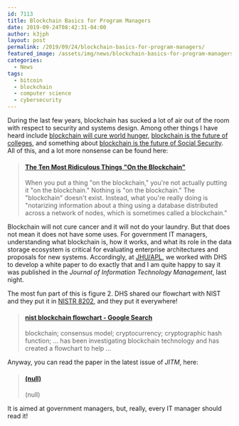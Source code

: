 ```yaml
---
id: 7113
title: Blockchain Basics for Program Managers
date: 2019-09-24T08:42:31-04:00
author: k3jph
layout: post
permalink: /2019/09/24/blockchain-basics-for-program-managers/
featured_image: /assets/img/news/blockchain-basics-for-program-managers.webp
categories:
  - News
tags:
  - bitcoin
  - blockchain
  - computer science
  - cybersecurity
---
```

During the last few years, blockchain has sucked a lot of air out
of the room with respect to security and systems design. Among other
things I have heard include [blockchain will cure world
hunger](https://medium.com/kingsland/how-blockchain-is-solving-the-world-hunger-crisis-8b2f438f2a35),
[blockchain is the future of
colleges](https://www.bcdiploma.com/index.html), and something about
[blockchain is the future of Social
Security](https://medium.com/asurenetwork/blockchain-as-the-future-of-social-security-intro-1-5-2a600e64ac7b).
All of this, and a lot more nonsense can be found here:

<blockquote class="embedly-card" data-card-key="66f8489580e04fc4a88a724eb5058bb3" data-card-type="article-full"><h4><a href="https://decrypt.co/4936/ridiculous-things-blockchain">The Ten Most Ridiculous Things "On the Blockchain"</a></h4><p>When you put a thing "on the blockchain," you're not actually putting it "on the blockchain." Nothing is "on the blockchain." The "blockchain" doesn't exist. Instead, what you're really doing is "notarizing information about a thing using a database distributed across a network of nodes, which is sometimes called a blockchain."</p></blockquote>
<script async src="//cdn.embedly.com/widgets/platform.js" charset="UTF-8"></script>

Blockchain will not cure cancer and it will not do your laundry.
But that does not mean it does not have some uses. For government
IT managers, understanding what blockchain is, how it works, and
what its role in the data storage ecosystem is critical for evaluating
enterprise architectures and proposals for new systems. Accordingly,
at [JHU/APL](https://www.jhuapl.edu/), we worked with DHS to develop
a white paper to do exactly that and I am quite happy to say it was
published in the _Journal of Information Technology Management_,
last night.

The most fun part of this is figure 2\. DHS shared our flowchart
with NIST and they put it in [NISTR
8202](https://csrc.nist.gov/publications/detail/nistir/8202/final), and
they put it everywhere!

<blockquote class="embedly-card" data-card-key="66f8489580e04fc4a88a724eb5058bb3" data-card-type="article-full"><h4><a href="https://www.google.com/search?q=nist+blockchain+flowchart">nist blockchain flowchart - Google Search</a></h4><p>blockchain; consensus model; cryptocurrency; cryptographic hash function; ... has been investigating blockchain technology and has created a flowchart to help ...</p></blockquote>
<script async src="//cdn.embedly.com/widgets/platform.js" charset="UTF-8"></script>

Anyway, you can read the paper in the latest issue of _JITM_, here:

<blockquote class="embedly-card" data-card-key="66f8489580e04fc4a88a724eb5058bb3" data-card-branding="0"><h4><a href="http://jitm.ubalt.edu/XXX-3/article3.pdf">(null)</a></h4><p>(null)</p></blockquote>
<script async src="//cdn.embedly.com/widgets/platform.js" charset="UTF-8"></script>

It is aimed at government managers, but, really, every IT manager
should read it!
